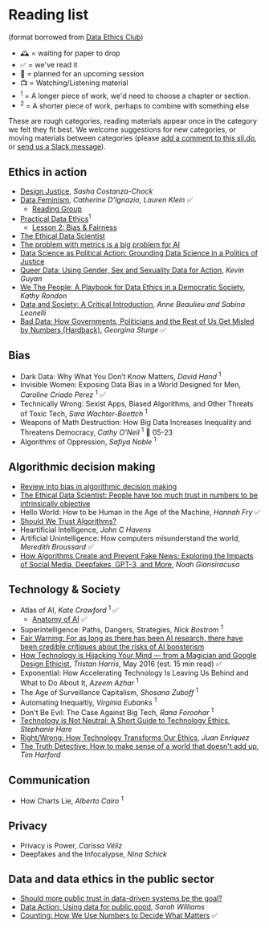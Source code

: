 # Reading list

(format borrowed from [Data Ethics Club](https://github.com/very-good-science/data-ethics-club))

- 🕰️ = waiting for paper to drop
- ✅ = we've read it
- 📅 = planned for an upcoming session
- 📺 = Watching/Listening material
- <sup>1</sup> = A longer piece of work, we'd need to choose a chapter or section.
- <sup>2</sup> = A shorter piece of work, perhaps to combine with something else

These are rough categories, reading materials appear once in the category we felt they fit best. 
We welcome suggestions for new categories, or moving materials between categories (please [add a comment to this sli.do](https://app.sli.do/event/mwXfqUfCrXv4kUjajRWEd8), or [send us a Slack message](https://govdatascience.slack.com/team/UE7T99KTR)).

## Ethics in action

- [Design Justice](https://design-justice.pubpub.org/), *Sasha Costanza-Chock*
- [Data Feminism](https://data-feminism.mitpress.mit.edu/), *Catherine D'Ignazio, Lauren Klein* ✅
  - [Reading Group](https://datafeminism.io/blog/book/data-feminism-reading-group/)
- [Practical Data Ethics](https://ethics.fast.ai/)<sup>1</sup>
  - [Lesson 2: Bias & Fairness](https://ethics.fast.ai/videos/?lesson=2)
- [The Ethical Data Scientist](https://slate.com/technology/2016/02/how-to-bring-better-ethics-to-data-science.html)
- [The problem with metrics is a big problem for AI](https://www.fast.ai/2019/09/24/metrics/)
- [Data Science as Political Action: Grounding Data Science in a Politics of Justice](https://arxiv.org/abs/1811.03435)
- [Queer Data: Using Gender, Sex and Sexuality Data for Action](https://www.bloomsbury.com/uk/queer-data-9781350230729/), *Kevin Guyan*
- [We The People: A Playbook for Data Ethics in a Democratic Society](https://blackwells.co.uk/bookshop/product/We-The-People-by-Kathy-Rondon/9781634627528), *Kathy Rondon*
- [Data and Society: A Critical Introduction](https://uk.sagepub.com/en-gb/eur/data-and-society/book269709), *Anne Beaulieu and Sabina Leonelli*
- [Bad Data: How Governments, Politicians and the Rest of Us Get Misled by Numbers (Hardback)](https://twitter.com/grsturge), *Georgina Sturge* ✅ 

## Bias
- Dark Data: Why What You Don’t Know Matters, *David Hand* <sup>1</sup>
- Invisible Women: Exposing Data Bias in a World Designed for Men, *Caroline Criado Perez* <sup>1</sup>  ✅
- Technically Wrong: Sexist Apps, Biased Algorithms, and Other Threats of Toxic Tech, *Sara Wachter-Boettch* <sup>1</sup>
- Weapons of Math Destruction: How Big Data Increases Inequality and Threatens Democracy, *Cathy O'Neil* <sup>1</sup> 📅 05-23
- Algorithms of Oppression, *Safiya Noble* <sup>1</sup>

## Algorithmic decision making

- [Review into bias in algorithmic decision making](https://assets.publishing.service.gov.uk/government/uploads/system/uploads/attachment_data/file/939109/CDEI_review_into_bias_in_algorithmic_decision-making.pdf)
- [The Ethical Data Scientist: People have too much trust in numbers to be intrinsically objective](https://slate.com/technology/2016/02/how-to-bring-better-ethics-to-data-science.html)
- Hello World: How to be Human in the Age of the Machine, *Hannah Fry* ✅
- [Should We Trust Algorithms?](https://hdsr.mitpress.mit.edu/pub/56lnenzj/release/1)
- Heartificial Intelligence, *John C Havens*
- Artificial Unintelligence: How computers misunderstand the world, *Meredith Broussard* ✅
- [How Algorithms Create and Prevent Fake News: Exploring the Impacts of Social Media, Deepfakes, GPT-3, and More](https://link.springer.com/book/10.1007/978-1-4842-7155-1), *Noah Giansiracusa*

## Technology & Society

- Atlas of AI, *Kate Crawford* <sup>1</sup> ✅
  - [Anatomy of AI](https://anatomyof.ai/) ✅
- Superintelligence: Paths, Dangers, Strategies, *Nick Bostrom* <sup>1</sup>
- [Fair Warning: For as long as there has been AI research, there have been credible critiques about the risks of AI boosterism](https://reallifemag.com/fair-warning/)
- [How Technology is Hijacking Your Mind — from a Magician and Google Design Ethicist](https://medium.com/thrive-global/how-technology-hijacks-peoples-minds-from-a-magician-and-google-s-design-ethicist-56d62ef5edf3), *Tristan Harris*, May 2016 (est. 15 min read) ✅
- Exponential: How Accelerating Technology Is Leaving Us Behind and What to Do About It, *Azeem Azhar* <sup>1</sup>
- The Age of Surveillance Capitalism, *Shosana Zuboff* <sup>1</sup> 
- Automating Inequaltiy, *Virginia Eubanks* <sup>1</sup> 
- Don't Be Evil: The Case Against Big Tech, *Rana Foroohar* <sup>1</sup> 
- [Technology is Not Neutral: A Short Guide to Technology Ethics](https://londonpublishingpartnership.co.uk/technology-is-not-neutral/), *Stephanie Hare*
- [Right/Wrong: How Technology Transforms Our Ethics](https://mitpress.mit.edu/9780262542814/rightwrong/), *Juan Enriquez*
- [The Truth Detective: How to make sense of a world that doesn't add up](https://toppsta.com/books/details/413338/the-truth-detective-make-sense-of-the-world-using-the-power-of-numbers), *Tim Harford*

## Communication
- How Charts Lie, *Alberto Cairo* <sup>1</sup>

## Privacy
- Privacy is Power, *Carissa Véliz*
- Deepfakes and the Infocalypse, *Nina Schick*

## Data and data ethics in the public sector
- [Should more public trust in data-driven systems be the goal?](https://www.adalovelaceinstitute.org/blog/should-more-public-trust-in-data-driven-systems-be-the-goal/)
- [Data Action: Using data for public good](https://mitpress.mit.edu/books/data-action), *Sarah Williams*
- [Counting: How We Use Numbers to Decide What Matters](https://www.goodreads.com/book/show/50489326-counting) ✅
